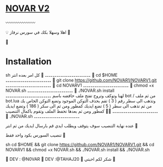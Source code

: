 # [NOVAR V2](https://t.me/DEV_NOVAR)


〰〰〰〰〰〰〰

💡 اهلا وسهلا بكك في سورس نرفاز 👑


👑

# Installation
sh
كل امر بعده انتر 🎌
⚋⚋⚋⚋⚋⚋⚋⚋⚋⚋⚋⚋
🎐 cd $HOME
⚋⚋⚋⚋⚋⚋⚋⚋⚋⚋⚋⚋
🎐 git clone https://github.com/NOVAR1/NOVARV1.git
⚋⚋⚋⚋⚋⚋⚋⚋⚋⚋⚋⚋
🎐 cd NOVARV1
⚋⚋⚋⚋⚋⚋⚋⚋⚋⚋⚋⚋
🎐 chmod +x NOVAR.sh
⚋⚋⚋⚋⚋⚋⚋⚋⚋⚋⚋⚋
🎐 ./NOVAR.sh install
⚋⚋⚋⚋⚋⚋⚋⚋⚋⚋⚋⚋
لهنا وتوكف وتروح تفتح ملف حافضه باسم bot /  من ثم ملف bot.lua  وتذهب الى سطر رقم ( 3 ) تقم بحذف التوكن الموجود وتضع التوكن الخاص بك من ثم تذهب الى سطر ( 5 ) تضع ايديك كمطور ومن ثم الى سكر  ( 186 ) وتضع ايديك كمطور ومن ثم بعدها تحفظ الملف وتقوم باكمال التنصيب 🌝🚩
⚋⚋⚋⚋⚋⚋⚋⚋⚋⚋⚋⚋
🎐 ./NOVAR.sh
⚋⚋⚋⚋⚋⚋⚋⚋⚋⚋⚋⚋

عنده نهاية التنصيب سوف يتوقف ويطلب ايدي قم بارسال ايديك من ثم انتر 💭


تنصيب السورس بكود واحد فقط 🎌

sh
cd $HOME && git clone https://github.com/NOVAR1/NOVARV1.git && cd NOVARV1 && chmod +x NOVAR.sh && ./NOVAR.sh install && ./NOVAR.sh

👑
DEV : @N0VAR
👑
DEV :@TAHAJ20
👑
 شكر لكم احبتي 🎌
